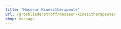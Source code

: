 ```yaml
---
title: "Masseur Kinésithérapeute"
url: /grosbliederstroff/masseur-kinesitherapeute/
shop: massage
---
```

